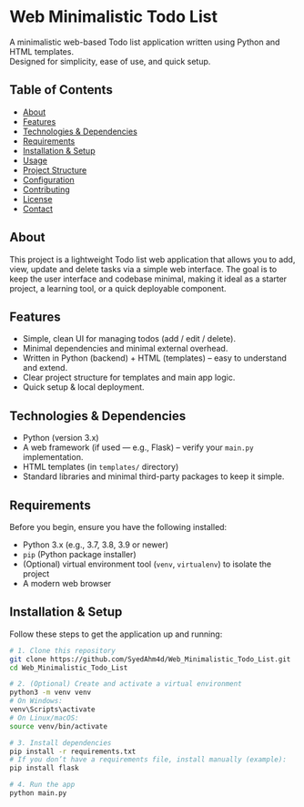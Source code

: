 # Web Minimalistic Todo List

A minimalistic web-based Todo list application written using Python and HTML templates.  
Designed for simplicity, ease of use, and quick setup.

## Table of Contents

- [About](#about)  
- [Features](#features)  
- [Technologies & Dependencies](#technologies–dependencies)  
- [Requirements](#requirements)  
- [Installation & Setup](#installation-and-setup)  
- [Usage](#usage)  
- [Project Structure](#project-structure)  
- [Configuration](#configuration)  
- [Contributing](#contributing)  
- [License](#license)  
- [Contact](#contact)  

## About

This project is a lightweight Todo list web application that allows you to add, view, update and delete tasks via a simple web interface. The goal is to keep the user interface and codebase minimal, making it ideal as a starter project, a learning tool, or a quick deployable component.

## Features

- Simple, clean UI for managing todos (add / edit / delete).  
- Minimal dependencies and minimal external overhead.  
- Written in Python (backend) + HTML (templates) – easy to understand and extend.  
- Clear project structure for templates and main app logic.  
- Quick setup & local deployment.

## Technologies & Dependencies

- Python (version 3.x)  
- A web framework (if used — e.g., Flask) – verify your `main.py` implementation.  
- HTML templates (in `templates/` directory)  
- Standard libraries and minimal third-party packages to keep it simple.  

## Requirements

Before you begin, ensure you have the following installed:

- Python 3.x (e.g., 3.7, 3.8, 3.9 or newer)  
- `pip` (Python package installer)  
- (Optional) virtual environment tool (`venv`, `virtualenv`) to isolate the project  
- A modern web browser  

## Installation & Setup

Follow these steps to get the application up and running:

```bash
# 1. Clone this repository
git clone https://github.com/SyedAhm4d/Web_Minimalistic_Todo_List.git
cd Web_Minimalistic_Todo_List

# 2. (Optional) Create and activate a virtual environment
python3 -m venv venv
# On Windows:
venv\Scripts\activate
# On Linux/macOS:
source venv/bin/activate

# 3. Install dependencies
pip install -r requirements.txt
# If you don’t have a requirements file, install manually (example):
pip install flask

# 4. Run the app
python main.py
